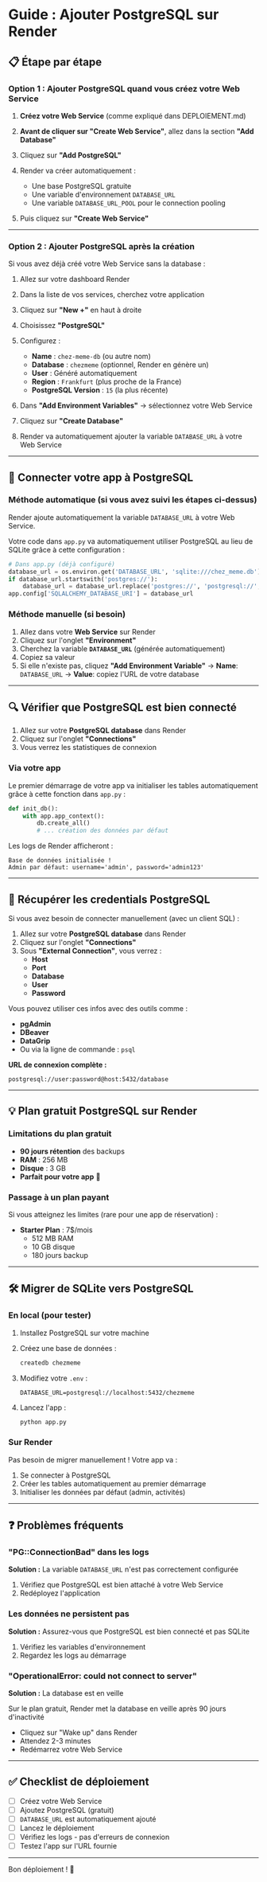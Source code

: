 # Guide : Ajouter PostgreSQL sur Render

## 📋 Étape par étape

### Option 1 : Ajouter PostgreSQL quand vous créez votre Web Service

1. **Créez votre Web Service** (comme expliqué dans DEPLOIEMENT.md)

2. **Avant de cliquer sur "Create Web Service"**, allez dans la section **"Add Database"**

3. Cliquez sur **"Add PostgreSQL"**

4. Render va créer automatiquement :
   - Une base PostgreSQL gratuite
   - Une variable d'environnement `DATABASE_URL` 
   - Une variable `DATABASE_URL_POOL` pour le connection pooling

5. Puis cliquez sur **"Create Web Service"**

---

### Option 2 : Ajouter PostgreSQL après la création

Si vous avez déjà créé votre Web Service sans la database :

1. Allez sur votre dashboard Render

2. Dans la liste de vos services, cherchez votre application

3. Cliquez sur **"New +"** en haut à droite

4. Choisissez **"PostgreSQL"**

5. Configurez :
   - **Name** : `chez-meme-db` (ou autre nom)
   - **Database** : `chezmeme` (optionnel, Render en génère un)
   - **User** : Généré automatiquement
   - **Region** : `Frankfurt` (plus proche de la France)
   - **PostgreSQL Version** : `15` (la plus récente)

6. Dans **"Add Environment Variables"** → sélectionnez votre Web Service

7. Cliquez sur **"Create Database"**

8. Render va automatiquement ajouter la variable `DATABASE_URL` à votre Web Service

---

## 🔗 Connecter votre app à PostgreSQL

### Méthode automatique (si vous avez suivi les étapes ci-dessus)

Render ajoute automatiquement la variable `DATABASE_URL` à votre Web Service.

Votre code dans `app.py` va automatiquement utiliser PostgreSQL au lieu de SQLite grâce à cette configuration :

```python
# Dans app.py (déjà configuré)
database_url = os.environ.get('DATABASE_URL', 'sqlite:///chez_meme.db')
if database_url.startswith('postgres://'):
    database_url = database_url.replace('postgres://', 'postgresql://', 1)
app.config['SQLALCHEMY_DATABASE_URI'] = database_url
```

### Méthode manuelle (si besoin)

1. Allez dans votre **Web Service** sur Render
2. Cliquez sur l'onglet **"Environment"**
3. Cherchez la variable **`DATABASE_URL`** (générée automatiquement)
4. Copiez sa valeur
5. Si elle n'existe pas, cliquez **"Add Environment Variable"** → **Name**: `DATABASE_URL` → **Value**: copiez l'URL de votre database

---

## 🔍 Vérifier que PostgreSQL est bien connecté

1. Allez sur votre **PostgreSQL database** dans Render
2. Cliquez sur l'onglet **"Connections"**
3. Vous verrez les statistiques de connexion

### Via votre app

Le premier démarrage de votre app va initialiser les tables automatiquement grâce à cette fonction dans `app.py` :

```python
def init_db():
    with app.app_context():
        db.create_all()
        # ... création des données par défaut
```

Les logs de Render afficheront :
```
Base de données initialisée !
Admin par défaut: username='admin', password='admin123'
```

---

## 🔐 Récupérer les credentials PostgreSQL

Si vous avez besoin de connecter manuellement (avec un client SQL) :

1. Allez sur votre **PostgreSQL database** dans Render
2. Cliquez sur l'onglet **"Connections"**
3. Sous **"External Connection"**, vous verrez :
   - **Host**
   - **Port**
   - **Database**
   - **User**
   - **Password**

Vous pouvez utiliser ces infos avec des outils comme :
- **pgAdmin**
- **DBeaver**
- **DataGrip**
- Ou via la ligne de commande : `psql`

**URL de connexion complète :**
```
postgresql://user:password@host:5432/database
```

---

## 💡 Plan gratuit PostgreSQL sur Render

### Limitations du plan gratuit

- **90 jours rétention** des backups
- **RAM** : 256 MB
- **Disque** : 3 GB
- **Parfait pour votre app** 🎉

### Passage à un plan payant

Si vous atteignez les limites (rare pour une app de réservation) :

- **Starter Plan** : 7$/mois
  - 512 MB RAM
  - 10 GB disque
  - 180 jours backup

---

## 🛠️ Migrer de SQLite vers PostgreSQL

### En local (pour tester)

1. Installez PostgreSQL sur votre machine
2. Créez une base de données :
   ```bash
   createdb chezmeme
   ```

3. Modifiez votre `.env` :
   ```
   DATABASE_URL=postgresql://localhost:5432/chezmeme
   ```

4. Lancez l'app :
   ```bash
   python app.py
   ```

### Sur Render

Pas besoin de migrer manuellement ! Votre app va :
1. Se connecter à PostgreSQL
2. Créer les tables automatiquement au premier démarrage
3. Initialiser les données par défaut (admin, activités)

---

## ❓ Problèmes fréquents

### "PG::ConnectionBad" dans les logs

**Solution :** La variable `DATABASE_URL` n'est pas correctement configurée

1. Vérifiez que PostgreSQL est bien attaché à votre Web Service
2. Redéployez l'application

### Les données ne persistent pas

**Solution :** Assurez-vous que PostgreSQL est bien connecté et pas SQLite

1. Vérifiez les variables d'environnement
2. Regardez les logs au démarrage

### "OperationalError: could not connect to server"

**Solution :** La database est en veille

Sur le plan gratuit, Render met la database en veille après 90 jours d'inactivité
- Cliquez sur "Wake up" dans Render
- Attendez 2-3 minutes
- Redémarrez votre Web Service

---

## ✅ Checklist de déploiement

- [ ] Créez votre Web Service
- [ ] Ajoutez PostgreSQL (gratuit)
- [ ] `DATABASE_URL` est automatiquement ajouté
- [ ] Lancez le déploiement
- [ ] Vérifiez les logs - pas d'erreurs de connexion
- [ ] Testez l'app sur l'URL fournie

---

Bon déploiement ! 🚀

